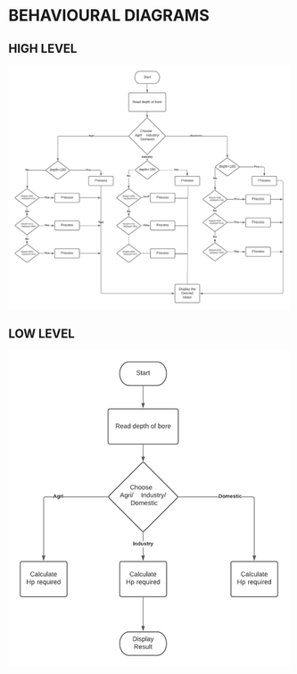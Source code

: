 # BEHAVIOURAL DIAGRAMS

## HIGH LEVEL

![High_level](/2_Architecture/Behavioral%20diagram/Behavioural%20HLD.png)

## LOW LEVEL

![Low_level](/2_Architecture/Behavioral%20diagram/Behavioural%20LLD.png)
